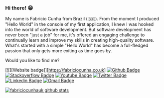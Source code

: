 ### Hi there! 😁

My name is Fabricio Cunha from Brazil (🇧🇷). From the moment I produced "Hello World" in the console of my first application, I knew I was hooked into
the world of software development. But software development has never been "just a job" for me, it's offered an
engaging challenge to continually learn and improve my skills in creating high-quality software. What's started
with a simple "Hello World" has become a full-fledged passion that only gets more exiting as time goes by.

Would you like to find me?


[![][Website badge]][https://fabriciocunha.co.uk]
[![Github Badge](https://img.shields.io/badge/-Github-000?style=flat-square&logo=Github&logoColor=white&link=https://github.com/fabriciocunhauk)](https://github.com/fabriciocunhauk)
[![Stackoverflow Badge](https://img.shields.io/badge/-Stackoverflow-4CA143?style=flat-square&logo=Stackoverflow&logoColor=white&link=https://pt.stackoverflow.com/users/93508/lucas-bittencourt)](https://stackoverflow.com/users/13144771/fabricio-cunha)
[![Youtube Badge](https://img.shields.io/badge/-Youtube-FF0000?style=flat-square&labelColor=FF0000&logo=youtube&logoColor=white&link=https://www.youtube.com/channel/UCwmFwHHnWhL6p_OrzKkeWpQ?view_as=subscriber)](https://www.youtube.com/channel/UCwmFwHHnWhL6p_OrzKkeWpQ?view_as=subscriber)
[![Twitter Badge](https://img.shields.io/badge/-Twitter-1ca0f1?style=flat-square&labelColor=1ca0f1&logo=twitter&logoColor=white&link=https://twitter.com/fabriciocunhadv)](https://twitter.com/fabriciocunhadv)
[![Linkedin Badge](https://img.shields.io/badge/-LinkedIn-blue?style=flat-square&logo=Linkedin&logoColor=white&link=https://www.linkedin.com/in/fabricio-cunha-7b7392162/)](https://www.linkedin.com/in/fabricio-cunha-7b7392162/)
[![Gmail Badge](https://img.shields.io/badge/-Gmail-c14438?style=flat-square&logo=Gmail&logoColor=white&link=mailto:fabriciocunhadeveloper@gmail.com)](mailto:fabriciocunhadeveloper@gmail.com)


[![fabriciocunhauk github stats](https://github-readme-stats.vercel.app/api?username=Naereen&theme=blue-green)](https://github.com/anuraghazra/github-readme-stats)
